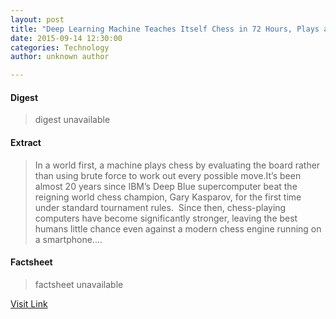```yaml
---
layout: post
title: "Deep Learning Machine Teaches Itself Chess in 72 Hours, Plays at International Master Level"
date: 2015-09-14 12:30:00
categories: Technology
author: unknown author

---
```



#### Digest
>digest unavailable

#### Extract
>In a world first, a machine plays chess by evaluating the board rather than using brute force to work out every possible move.It’s been almost 20 years since IBM’s Deep Blue supercomputer beat the reigning world chess champion, Gary Kasparov, for the first time under standard tournament rules.  Since then, chess-playing computers have become significantly stronger, leaving the best humans little chance even against a modern chess engine running on a smartphone....

#### Factsheet
>factsheet unavailable

[Visit Link](http://www.technologyreview.com/view/541276/deep-learning-machine-teaches-itself-chess-in-72-hours-plays-at-international-master/)


